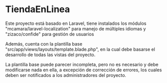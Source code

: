 TiendaEnLinea
=============


Este proyecto está basado en Laravel, tiene instalados los módulos "mcamara/laravel-localization" para manejo de múltiples idiomas y "zizaco/confide" para gestión de usuarios

Además, cuenta con la plantilla base "src/app/views/layouts/template.blade.php", en la cual debe basarse el desarrollo de todas las vistas del proyecto.

La plantilla base puede parecer incompleta, pero no es necesario y debe modificarse nada en ella, a excepción de corrección de errores, los cuales deben ser notificados a los administradores del proyecto.


